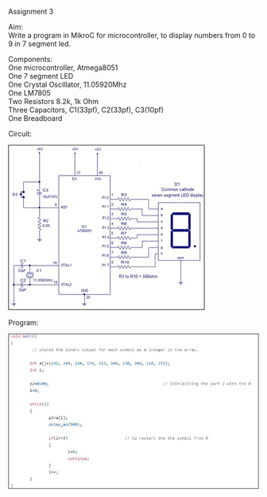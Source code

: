 Assignment 3  

Aim:   
Write a program in MikroC for microcontroller, to display numbers from 0 to 9 in 7 segment led.  

Components:  
One microcontroller, Atmega8051  
One 7 segment LED  
One Crystal Oscillator, 11.05920Mhz  
One LM7805  
Two Resistors 8.2k, 1k Ohm  
Three Capacitors, C1(33pf), C2(33pf), C3(10pf)  
One Breadboard  

Circuit:  

![alt text](https://github.com/rajatsharma369007/Embedded_system/blob/master/7_segment_led/Circuit/1.JPG)  

Program:  

![alt text](https://github.com/rajatsharma369007/Embedded_system/blob/master/7_segment_led/Circuit/2.JPG)
